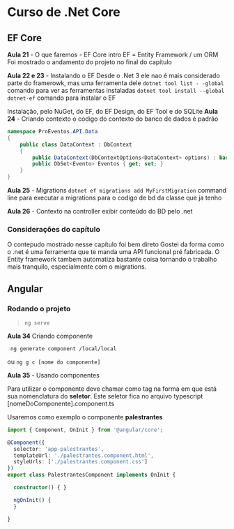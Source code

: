 # Curso de .Net Core

## EF Core

**Aula 21** - O que faremos - EF Core intro
EF = Entity Framework / um ORM
Foi mostrado o andamento do projeto no final do capítulo

**Aula 22 e 23** - Instalando o EF
Desde o .Net 3 ele nao é mais considerado parte do framerowk, mas uma ferramenta dele
```dotnet tool list - -global``` comando para ver as ferramentas instaladas
`dotnet tool install --global dotnet-ef` comando para instalar o EF

Instalação, pelo NuGet, do EF, do EF Design, do EF Tool e do SQLite
**Aula 24** - Criando contexto
o codigo do contexto do banco de dados é padrão

```csharp
namespace ProEventos.API.Data
{
    public class DataContext : DbContext
    {
        public DataContext(DbContextOptions<DataContext> options) : base(options){ }
        public DbSet<Evento> Eventos { get; set; }
    }
}
```

**Aula 25** -  Migrations
`dotnet ef migrations add MyFirstMigration` command line para executar a migrations para o codigo de bd da classe que ja tenho

**Aula 26** - Contexto na controller
exibir conteúdo do BD pelo .net

### Considerações do capítulo

O contepudo mostrado nesse capítulo foi bem direto
Gostei da forma como o .net é uma ferramenta que te manda uma API funcional pré fabricada. O Entity framework tambem automatiza bastante coisa tornando o trabalho mais tranquilo, especialmente com o migrations. 

## Angular

### Rodando o projeto

>  `ng serve`

**Aula 34**  Criando componente

` ng generate component /local/local` 

ou
`ng g c [nome do componente]`

**Aula 35** - Usando componentes

Para utilizar o componente deve chamar como tag na forma em que está sua nomenclatura do **seletor**. Este seletor fica no arquivo typescript [nomeDoComponente].component.ts

Usaremos como exemplo o componente **palestrantes**

```ts
import { Component, OnInit } from '@angular/core';

@Component({
  selector: 'app-palestrantes',
  templateUrl: './palestrantes.component.html',
  styleUrls: ['./palestrantes.component.css']
})
export class PalestrantesComponent implements OnInit {

  constructor() { }

  ngOnInit() {
  }

}

```